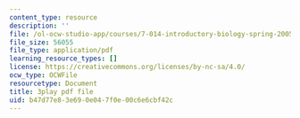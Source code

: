 ```yaml
---
content_type: resource
description: ''
file: /ol-ocw-studio-app/courses/7-014-introductory-biology-spring-2005/b47d77e83e690e047f0e00c6e6cbf42c_Ncszdp4YQDY.pdf
file_size: 56055
file_type: application/pdf
learning_resource_types: []
license: https://creativecommons.org/licenses/by-nc-sa/4.0/
ocw_type: OCWFile
resourcetype: Document
title: 3play pdf file
uid: b47d77e8-3e69-0e04-7f0e-00c6e6cbf42c
---
```

